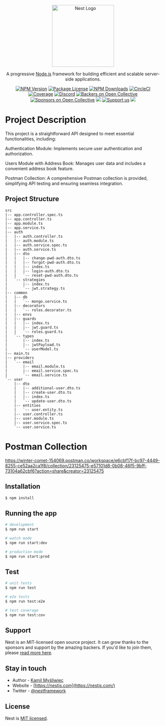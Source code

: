 <p align="center">
  <a href="http://nestjs.com/" target="blank"><img src="https://nestjs.com/img/logo-small.svg" width="200" alt="Nest Logo" /></a>
</p>

[circleci-image]: https://img.shields.io/circleci/build/github/nestjs/nest/master?token=abc123def456
[circleci-url]: https://circleci.com/gh/nestjs/nest

  <p align="center">A progressive <a href="http://nodejs.org" target="_blank">Node.js</a> framework for building efficient and scalable server-side applications.</p>
    <p align="center">
<a href="https://www.npmjs.com/~nestjscore" target="_blank"><img src="https://img.shields.io/npm/v/@nestjs/core.svg" alt="NPM Version" /></a>
<a href="https://www.npmjs.com/~nestjscore" target="_blank"><img src="https://img.shields.io/npm/l/@nestjs/core.svg" alt="Package License" /></a>
<a href="https://www.npmjs.com/~nestjscore" target="_blank"><img src="https://img.shields.io/npm/dm/@nestjs/common.svg" alt="NPM Downloads" /></a>
<a href="https://circleci.com/gh/nestjs/nest" target="_blank"><img src="https://img.shields.io/circleci/build/github/nestjs/nest/master" alt="CircleCI" /></a>
<a href="https://coveralls.io/github/nestjs/nest?branch=master" target="_blank"><img src="https://coveralls.io/repos/github/nestjs/nest/badge.svg?branch=master#9" alt="Coverage" /></a>
<a href="https://discord.gg/G7Qnnhy" target="_blank"><img src="https://img.shields.io/badge/discord-online-brightgreen.svg" alt="Discord"/></a>
<a href="https://opencollective.com/nest#backer" target="_blank"><img src="https://opencollective.com/nest/backers/badge.svg" alt="Backers on Open Collective" /></a>
<a href="https://opencollective.com/nest#sponsor" target="_blank"><img src="https://opencollective.com/nest/sponsors/badge.svg" alt="Sponsors on Open Collective" /></a>
  <a href="https://paypal.me/kamilmysliwiec" target="_blank"><img src="https://img.shields.io/badge/Donate-PayPal-ff3f59.svg"/></a>
    <a href="https://opencollective.com/nest#sponsor"  target="_blank"><img src="https://img.shields.io/badge/Support%20us-Open%20Collective-41B883.svg" alt="Support us"></a>
  <a href="https://twitter.com/nestframework" target="_blank"><img src="https://img.shields.io/twitter/follow/nestframework.svg?style=social&label=Follow"></a>
</p>
  <!--[![Backers on Open Collective](https://opencollective.com/nest/backers/badge.svg)](https://opencollective.com/nest#backer)
  [![Sponsors on Open Collective](https://opencollective.com/nest/sponsors/badge.svg)](https://opencollective.com/nest#sponsor)-->

# Project Description
This project is a straightforward API designed to meet essential functionalities, including:

Authentication Module: Implements secure user authentication and authorization.

Users Module with Address Book: Manages user data and includes a convenient address book feature.

Postman Collection: A comprehensive Postman collection is provided, simplifying API testing and ensuring seamless integration.

## Project Structure

```plaintext
src
|-- app.controller.spec.ts
|-- app.controller.ts
|-- app.module.ts
|-- app.service.ts
|-- auth
|   |-- auth.controller.ts
|   |-- auth.module.ts
|   |-- auth.service.spec.ts
|   |-- auth.service.ts
|   |-- dto
|   |   |-- change-pwd-auth.dto.ts
|   |   |-- forgot-pwd-auth.dto.ts
|   |   |-- index.ts
|   |   |-- login-auth.dto.ts
|   |   `-- reset-pwd-auth.dto.ts
|   `-- strategies
|       |-- index.ts
|       `-- jwt.strategy.ts
|-- common
|   |-- db
|   |   `-- mongo.service.ts
|   |-- decorators
|   |   `-- roles.decorator.ts
|   |-- envs
|   |-- guards
|   |   |-- index.ts
|   |   |-- jwt.guard.ts
|   |   `-- roles.guard.ts
|   `-- types
|       |-- index.ts
|       |-- jwtPayload.ts
|       `-- userModel.ts
|-- main.ts
|-- providers
|   `-- email
|       |-- email.module.ts
|       |-- email.service.spec.ts
|       `-- email.service.ts
`-- user
    |-- dto
    |   |-- additional-user.dto.ts
    |   |-- create-user.dto.ts
    |   |-- index.ts
    |   `-- update-user.dto.ts
    |-- entities
    |   `-- user.entity.ts
    |-- user.controller.ts
    |-- user.module.ts
    |-- user.service.spec.ts
    `-- user.service.ts
```

# Postman Collection

https://winter-comet-154069.postman.co/workspace/e6cbf17f-bc97-4449-8255-ce52aa2ca1f8/collection/23125475-e57101d8-0b08-46f5-9bff-73104a62cbf6?action=share&creator=23125475


## Installation

```bash
$ npm install
```

## Running the app

```bash
# development
$ npm run start

# watch mode
$ npm run start:dev

# production mode
$ npm run start:prod
```

## Test

```bash
# unit tests
$ npm run test

# e2e tests
$ npm run test:e2e

# test coverage
$ npm run test:cov
```

## Support

Nest is an MIT-licensed open source project. It can grow thanks to the sponsors and support by the amazing backers. If you'd like to join them, please [read more here](https://docs.nestjs.com/support).

## Stay in touch

- Author - [Kamil Myśliwiec](https://kamilmysliwiec.com)
- Website - [https://nestjs.com](https://nestjs.com/)
- Twitter - [@nestframework](https://twitter.com/nestframework)

## License

Nest is [MIT licensed](LICENSE).
